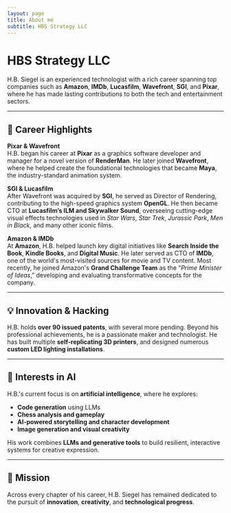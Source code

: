 ```yaml
---
layout: page
title: About me
subtitle: HBS Strategy LLC
---
```

# HBS Strategy LLC

H.B. Siegel is an experienced technologist with a rich career spanning top companies such as **Amazon**, **IMDb**, **Lucasfilm**, **Wavefront**, **SGI**, and **Pixar**, where he has made lasting contributions to both the tech and entertainment sectors.

---

## 🚀 Career Highlights

**Pixar & Wavefront**  
H.B. began his career at **Pixar** as a graphics software developer and manager for a novel version of **RenderMan**. He later joined **Wavefront**, where he helped create the foundational technologies that became **Maya**, the industry-standard animation system.

**SGI & Lucasfilm**  
After Wavefront was acquired by **SGI**, he served as Director of Rendering, contributing to the high-speed graphics system **OpenGL**. He then became CTO at **Lucasfilm’s ILM and Skywalker Sound**, overseeing cutting-edge visual effects technologies used in *Star Wars*, *Star Trek*, *Jurassic Park*, *Men in Black*, and many other iconic films.

**Amazon & IMDb**  
At **Amazon**, H.B. helped launch key digital initiatives like **Search Inside the Book**, **Kindle Books**, and **Digital Music**. He later served as CTO of **IMDb**, one of the world's most-visited sources for movie and TV content. Most recently, he joined Amazon's **Grand Challenge Team** as the “*Prime Minister of Ideas*,” developing and evaluating transformative concepts for the company.

---

## 💡 Innovation & Hacking

H.B. holds **over 90 issued patents**, with several more pending. Beyond his professional achievements, he is a passionate maker and technologist. He has built multiple **self-replicating 3D printers**, and designed numerous **custom LED lighting installations**.

---

## 🤖 Interests in AI

H.B.'s current focus is on **artificial intelligence**, where he explores:
- **Code generation** using LLMs
- **Chess analysis and gameplay**
- **AI-powered storytelling and character development**
- **Image generation and visual creativity**

His work combines **LLMs and generative tools** to build resilient, interactive systems for creative expression.

---

## 🎯 Mission

Across every chapter of his career, H.B. Siegel has remained dedicated to the pursuit of **innovation**, **creativity**, and **technological progress**.
